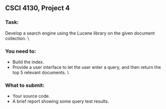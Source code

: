 ## CSCI 4130, Project 4
### Task: 
Develop a search engine using the Lucene library on the given document collection. \
### You need to: 
- Build the index.
- Provide a user interface to let the user enter a query, and then return the top 5 relevant documents. \
### What to submit:
- Your source code.
- A brief report showing some query test results.